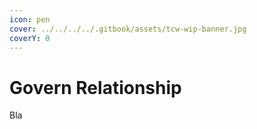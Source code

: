 ```yaml
---
icon: pen
cover: ../../../../.gitbook/assets/tcw-wip-banner.jpg
coverY: 0
---
```


# Govern Relationship

Bla
